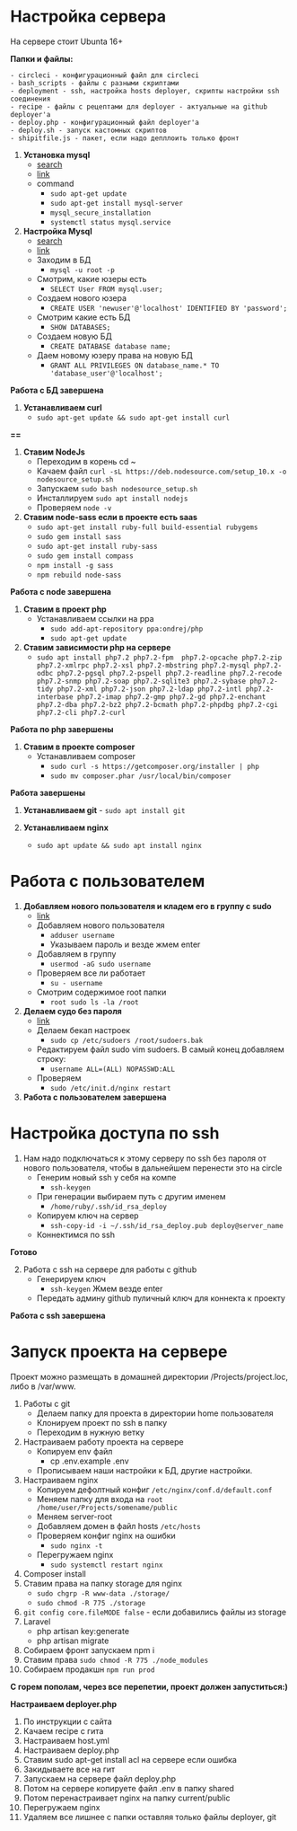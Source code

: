 # Настройка сервера
На сервере стоит Ubunta 16+ 

**Папки и файлы:**

	- circleci - конфигурационный файл для circleci
	- bash_scripts - файлы с разными скриптами
	- deployment - ssh, настройка hosts deployer, скрипты настройки ssh соединения
	- recipe - файлы с рецептами для deployer - актуальные на github deployer'a
	- deploy.php - конфигурационный файл deployer'a
	- deploy.sh - запуск кастомных скриптов 
	- shipitfile.js - пакет, если надо депллоить только фронт

 1. **Установка mysql**
	- [search](https://www.google.ru/search?q=mysql+install+ubuntu&oq=mysql+install+ubu&aqs=chrome.0.0j69i57j0l4.9128j0j7&client=ubuntu&sourceid=chrome&ie=UTF-8)
	- [link](https://www.digitalocean.com/community/tutorials/how-to-install-mysql-on-ubuntu-16-04)
	- command
		- `sudo apt-get update`
		- `sudo apt-get install mysql-server`
		- `mysql_secure_installation`
		- `systemctl status mysql.service`
 2. **Настройка Mysql**
	 - [search](https://www.google.ru/search?newwindow=1&client=ubuntu&hs=OXN&ei=g6JVXYi9Jc-XmwW255SgCA&q=mysql+add+user&oq=mysql+add+&gs_l=psy-ab.3.0.0i203l3j0l5j0i203j0.500513.501161..502106...0.0..0.219.581.4j0j1......0....1..gws-wiz.......0i71j35i39j0i67.GfH4zq7qUDw)
	 - [link](https://www.digitalocean.com/community/tutorials/how-to-create-a-new-user-and-grant-permissions-in-mysql)
	 - Заходим в БД
		 - `mysql -u root -p`
	 - Смотрим, какие юзеры есть
		 - `SELECT User FROM mysql.user;`
	 - Создаем нового юзера
		 - `CREATE USER 'newuser'@'localhost' IDENTIFIED BY 'password';`
	 - Смотрим какие есть БД
		 - `SHOW DATABASES;`
	 - Создаем новую БД
		 - `CREATE DATABASE database name;`
	 - Даем новому юзеру права на новую БД
		 - `GRANT ALL PRIVILEGES ON database_name.* TO 'database_user'@'localhost';`
 
 **Работа с БД завершена**

1. **Устанавливаем curl**
	  -  `sudo apt-get update && sudo apt-get install curl`

**==**
1. **Ставим NodeJs**    
	- Переходим в корень cd ~
	- Качаем файл `curl -sL https://deb.nodesource.com/setup_10.x -o nodesource_setup.sh`
	- Запускаем `sudo bash nodesource_setup.sh`
	- Инсталлируем `sudo apt install nodejs`
	- Проверяем `node -v`
2. **Ставим node-sass если в проекте есть saas**
	- `sudo apt-get install ruby-full build-essential rubygems`
	- `sudo gem install sass`
	- `sudo apt-get install ruby-sass`
	- `sudo gem install compass`
	- `npm install -g sass`
	- `npm rebuild node-sass`

**Работа с node завершена**
1. **Ставим в проект php**
	- Устанавливаем ссылки на ppa
		- `sudo add-apt-repository ppa:ondrej/php`
		- `sudo apt-get update`
2.  **Ставим зависимости php на сервере**
	- `sudo apt install php7.2 php7.2-fpm  php7.2-opcache php7.2-zip php7.2-xmlrpc php7.2-xsl php7.2-mbstring php7.2-mysql php7.2-odbc php7.2-pgsql php7.2-pspell php7.2-readline php7.2-recode php7.2-snmp php7.2-soap php7.2-sqlite3 php7.2-sybase php7.2-tidy php7.2-xml php7.2-json php7.2-ldap php7.2-intl php7.2-interbase php7.2-imap php7.2-gmp php7.2-gd php7.2-enchant php7.2-dba php7.2-bz2 php7.2-bcmath php7.2-phpdbg php7.2-cgi php7.2-cli php7.2-curl`

**Работа по php завершены**
1. **Ставим в проекте composer**
	  - Устанавливаем composer
		  - `sudo curl -s https://getcomposer.org/installer | php`
		 - `sudo mv composer.phar /usr/local/bin/composer`

**Работа завершены**

1. **Устанавливаем git**
		  - `sudo apt install git`

1. **Устанавливаем nginx**
	- `sudo apt update && sudo apt install nginx`
	 
# Работа с пользователем
1.  **Добавляем нового пользователя и кладем его в группу с sudo**
	- [link](https://www.digitalocean.com/community/tutorials/how-to-create-a-sudo-user-on-ubuntu-quickstart)
	- Добавляем нового пользователя
	    - `adduser username`
	  - Указываем пароль и везде жмем enter
	- Добавляем в группу
	    - `usermod -aG sudo username`
	- Проверяем все ли работает
	    - `su - username`
	- Смотрим содержимое root папки 
	    - `root sudo ls -la /root`
3.  **Делаем судо без пароля**
	  -  [link](https://www.cyberciti.biz/faq/linux-unix-running-sudo-command-without-a-password/)
	  - Делаем бекап настроек
	    - `sudo cp /etc/sudoers /root/sudoers.bak`
	  - Редактируем файл sudo vim sudoers. В самый конец добавляем строку: 
		  - `username ALL=(ALL) NOPASSWD:ALL`
	  - Проверяем
		  - `sudo /etc/init.d/nginx restart`
4. **Работа с пользователем завершена**

# Настройка доступа по ssh
1. Нам надо подключаться к этому серверу по ssh без пароля от нового пользователя, чтобы в дальнейшем перенести это на circle
	-  Генерим новый ssh у себя на компе
		- `ssh-keygen`    
	- При генерации выбираем путь с другим именем
		- `/home/ruby/.ssh/id_rsa_deploy`
    -  Копируем ключ на сервер
	    - `ssh-copy-id -i ~/.ssh/id_rsa_deploy.pub deploy@server_name`
	  - Коннектимся по ssh
 
**Готово**

2. Работа с ssh на сервере для работы с github
	- Генерируем ключ
		- `ssh-keygen`   Жмем везде enter    
	- Передать админу github пуличный ключ для коннекта к проекту 

**Работа с ssh завершена**

# Запуск проекта на сервере
Проект можно размещать в домашней директории /Projects/project.loc, либо в /var/www. 
1. Работы с git
	  - Делаем папку для проекта в директории home пользователя
	  - Клонируем проект по ssh в папку
	  - Переходим в нужную ветку
  2. Настраиваем работу проекта на сервере
	  - Копируем env файл
		  -  cp .env.example .env
	  - Прописываем наши настройки к БД, другие настройки.
2. Настраиваем nginx
	- Копируем дефолтный конфиг `/etc/nginx/conf.d/default.conf`    
	- Меняем папку для входа на  `root /home/user/Projects/somename/public`
    - Меняем server-root 
    - Добавляем домен в файл hosts `/etc/hosts`
    - Проверяем конфиг nginx на ошибки     
	    - `sudo nginx -t`
    - Перегружаем nginx
	    - `sudo systemctl restart nginx`
3. Composer install
4.  Ставим права на папку storage для nginx
	-  `sudo chgrp -R www-data ./storage/`
	-  `sudo chmod -R 775 ./storage`
5. `git config core.fileMODE false` - если добавились файлы из storage
6.  Laravel
	- php artisan key:generate
	- php artisan migrate
7.  Собираем фронт запускаем npm i    
8.  Ставим права `sudo chmod -R 775 ./node_modules`
9.  Собираем продакшн `npm run prod`
    
**С горем пополам, через все перепетии, проект должен запуститься:)**

**Настраиваем deployer.php**
1.  По инструкции с сайта    
2.  Качаем recipe с гита    
3.  Настраиваем host.yml
4.  Настраиваем deploy.php
5.  Ставим sudo apt-get install acl на сервере если ошибка    
6.  Закидываете все на гит
7.  Запускаем на сервере файл deploy.php
8.  Потом на сервере копируете файл .env в папку shared
9.  Потом перенастраивает nginx на папку current/public
10.  Перегружаем nginx
11.  Удаляем все лишнее с папки оставляя только файлы deployer, git
